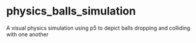 # physics_balls_simulation
A visual physics simulation using p5 to depict balls dropping and colliding with one another
